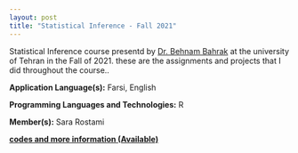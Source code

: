 ```yaml
---
layout: post
title: "Statistical Inference - Fall 2021"
---
```

Statistical Inference course presentd by [Dr. Behnam Bahrak](https://ece.ut.ac.ir/en/~bahrak) at the university of Tehran in the Fall of 2021. these are the assignments and projects that I did throughout the course..

**Application Language(s):** Farsi, English

**Programming Languages and Technologies:** R

**Member(s):** Sara Rostami

**[codes and more information (Available)](#)**